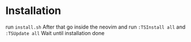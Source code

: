 # Installation

run `install.sh`
After that go inside the neovim and run `:TSInstall all` and `:TSUpdate all`
Wait until installation done
